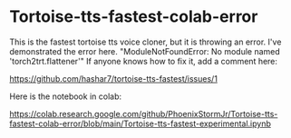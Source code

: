 # Tortoise-tts-fastest-colab-error
This is the fastest tortoise tts voice cloner, but it is throwing an error. I've demonstrated the error here. "ModuleNotFoundError: No module named 'torch2trt.flattener'" If anyone knows how to fix it, add a comment here: 

https://github.com/hashar7/tortoise-tts-fastest/issues/1

Here is the notebook in colab:

https://colab.research.google.com/github/PhoenixStormJr/Tortoise-tts-fastest-colab-error/blob/main/Tortoise-tts-fastest-experimental.ipynb
